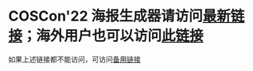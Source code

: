 # COSCon'22 海报生成器请访问[最新链接](https://poster.kaiyuanshe.cn/)；海外用户也可以访问[此链接](https://cosc-on22-poster.vercel.app/)
如果上述链接都不能访问，可访问[备用链接](https://stevending1st.github.io/COSCon22-poster/)
